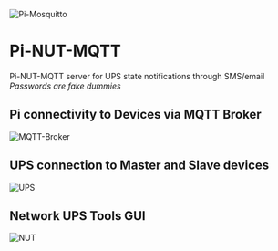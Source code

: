 ![Pi-Mosquitto](https://external-content.duckduckgo.com/iu/?u=https%3A%2F%2Felementztechblog.files.wordpress.com%2F2017%2F12%2Fpi-plus-mosquitto.jpg)
# Pi-NUT-MQTT
Pi-NUT-MQTT server for UPS state notifications through SMS/email  
*Passwords are fake dummies*

## Pi connectivity to Devices via MQTT Broker
![MQTT-Broker](https://external-content.duckduckgo.com/iu/?u=https%3A%2F%2Fimage.slidesharecdn.com%2Fnodemcuxraspberrypi2xmqtt-150821024325-lva1-app6892%2F95%2Fnode-mcu-x-raspberrypi2-x-mqtt-2-638.jpg)

## UPS connection to Master and Slave devices
![UPS](https://external-content.duckduckgo.com/iu/?u=http%3A%2F%2F1.bp.blogspot.com%2F_pZR-MkUqhAc%2FTNMmb-vso7I%2FAAAAAAAABgM%2FGBVNZasvkSw%2Fs1600%2Fnetwork.ups.tools.png&f=1&nofb=1)

## Network UPS Tools GUI
![NUT](https://external-content.duckduckgo.com/iu/?u=http%3A%2F%2Fmuff.kiev.ua%2Ffiles%2Fimagepicker%2F1%2Fnut2.gif)
